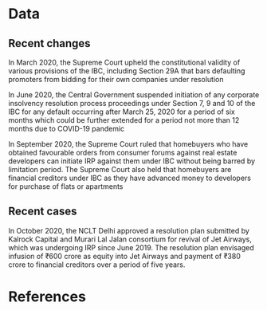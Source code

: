 # Data

## Recent changes

In March 2020, the Supreme Court upheld the constitutional validity of various provisions of the IBC, including Section 29A that bars defaulting promoters from bidding for their own companies under resolution

In June 2020, the Central Government suspended initiation of any corporate insolvency resolution process proceedings under Section 7, 9 and 10 of the IBC for any default occurring after March 25, 2020 for a period of six months which could be further extended for a period not more than 12 months due to COVID-19 pandemic

In September 2020, the Supreme Court ruled that homebuyers who have obtained favourable orders from consumer forums against real estate developers can initiate IRP against them under IBC without being barred by limitation period. The Supreme Court also held that homebuyers are financial creditors under IBC as they have advanced money to developers for purchase of flats or apartments 

## Recent cases

In October 2020, the NCLT Delhi approved a resolution plan submitted by Kalrock Capital and Murari Lal Jalan consortium for revival of Jet Airways, which was undergoing IRP since June 2019. The resolution plan envisaged infusion of ₹600 crore as equity into Jet Airways and payment of ₹380 crore to financial creditors over a period of five years.

# References

